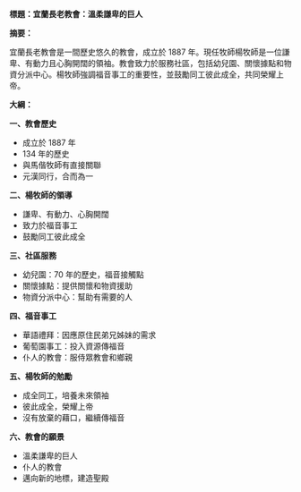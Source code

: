 **標題：宜蘭長老教會：溫柔謙卑的巨人**

**摘要：**

宜蘭長老教會是一間歷史悠久的教會，成立於 1887 年。現任牧師楊牧師是一位謙卑、有動力且心胸開闊的領袖。教會致力於服務社區，包括幼兒園、關懷據點和物資分派中心。楊牧師強調福音事工的重要性，並鼓勵同工彼此成全，共同榮耀上帝。

**大綱：**

**一、教會歷史**
* 成立於 1887 年
* 134 年的歷史
* 與馬偕牧師有直接關聯
* 元漢同行，合而為一

**二、楊牧師的領導**
* 謙卑、有動力、心胸開闊
* 致力於福音事工
* 鼓勵同工彼此成全

**三、社區服務**
* 幼兒園：70 年的歷史，福音接觸點
* 關懷據點：提供關懷和物資援助
* 物資分派中心：幫助有需要的人

**四、福音事工**
* 華語禮拜：因應原住民弟兄姊妹的需求
* 葡萄園事工：投入資源傳福音
* 仆人的教會：服侍眾教會和鄉親

**五、楊牧師的勉勵**
* 成全同工，培養未來領袖
* 彼此成全，榮耀上帝
* 沒有放棄的藉口，繼續傳福音

**六、教會的願景**
* 溫柔謙卑的巨人
* 仆人的教會
* 邁向新的地標，建造聖殿
